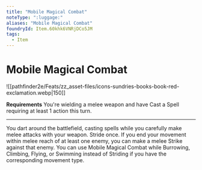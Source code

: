 ```yaml
---
title: "Mobile Magical Combat"
noteType: ":luggage:"
aliases: "Mobile Magical Combat"
foundryId: Item.60khk6VNRjDCo5JM
tags:
  - Item
---
```


# Mobile Magical Combat
![[pathfinder2e/Feats/zz_asset-files/icons-sundries-books-book-red-exclamation.webp|150]]

**Requirements** You're wielding a melee weapon and have Cast a Spell requiring at least 1 action this turn.

* * *

You dart around the battlefield, casting spells while you carefully make melee attacks with your weapon. Stride once. If you end your movement within melee reach of at least one enemy, you can make a melee Strike against that enemy. You can use Mobile Magical Combat while Burrowing, Climbing, Flying, or Swimming instead of Striding if you have the corresponding movement type.
